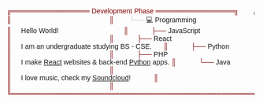 
<pre style="font-family: 'Montserrat', sans-serif"><span style="color: #800000; text-decoration-color: #800000">╔════════════════ Development Phase ════════════════╗</span>        <a href="https://www.facebook.com/gutierrez.jerby/">Jerome Gutierrez</a>  
<span style="color: #800000; text-decoration-color: #800000">║</span>                                                   <span style="color: #800000; text-decoration-color: #800000">║</span>        <span style="color: #c0c0c0; text-decoration-color: #c0c0c0">└── </span>💻 Programming
<span style="color: #800000; text-decoration-color: #800000">║</span>     Hello World!                                  <span style="color: #800000; text-decoration-color: #800000">║</span>        <span style="color: #c0c0c0; text-decoration-color: #c0c0c0">    </span><span style="color: #800000; text-decoration-color: #800000">├── </span>JavaScript
<span style="color: #800000; text-decoration-color: #800000">║</span>                                                   <span style="color: #800000; text-decoration-color: #800000">║</span>        <span style="color: #c0c0c0; text-decoration-color: #c0c0c0">    </span><span style="color: #800000; text-decoration-color: #800000">├── </span>React     
<span style="color: #800000; text-decoration-color: #800000">║</span>     I am an undergraduate studying BS - CSE.      <span style="color: #800000; text-decoration-color: #800000">║</span>        <span style="color: #c0c0c0; text-decoration-color: #c0c0c0">    </span><span style="color: #800000; text-decoration-color: #800000">├── </span>Python    
<span style="color: #800000; text-decoration-color: #800000">║</span>                                                   <span style="color: #800000; text-decoration-color: #800000">║</span>        <span style="color: #c0c0c0; text-decoration-color: #c0c0c0">    </span><span style="color: #800000; text-decoration-color: #800000">├── </span>PHP       
<span style="color: #800000; text-decoration-color: #800000">║</span>     I make <a href="https://reactjs.org/">React</a> websites &amp; back-end <a href="https://www.python.org/">Python</a> apps. <span style="color: #800000; text-decoration-color: #800000">║</span>        <span style="color: #c0c0c0; text-decoration-color: #c0c0c0">    </span><span style="color: #800000; text-decoration-color: #800000">└── </span>Java      
<span style="color: #800000; text-decoration-color: #800000">║</span>                                                   <span style="color: #800000; text-decoration-color: #800000">║</span>                          
<span style="color: #800000; text-decoration-color: #800000">║</span>     I love music, check my <a href="https://soundcloud.com/gutierrez-jerome">Soundcloud</a>!            <span style="color: #800000; text-decoration-color: #800000">║</span>                          
<span style="color: #800000; text-decoration-color: #800000">║</span>                                                   <span style="color: #800000; text-decoration-color: #800000">║</span>                          
<span style="color: #800000; text-decoration-color: #800000">╚═══════════════════════════════════════════════════╝</span>                          
</pre>
